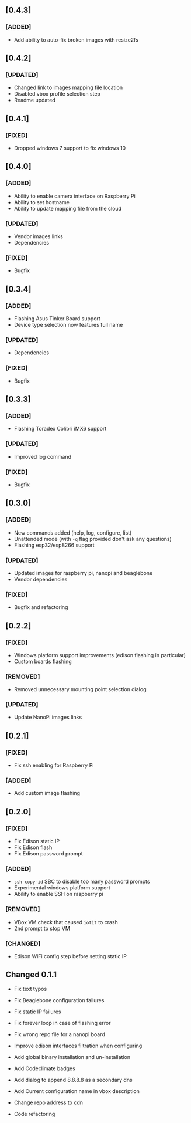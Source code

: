 ## [0.4.3]

### [ADDED]
- Add ability to auto-fix broken images with resize2fs

## [0.4.2]

### [UPDATED]
- Changed link to images mapping file location
- Disabled vbox profile selection step
- Readme updated

## [0.4.1]

### [FIXED]
- Dropped windows 7 support to fix windows 10

## [0.4.0]

### [ADDED]
- Ability to enable camera interface on Raspberry Pi
- Ability to set hostname
- Ability to update mapping file from the cloud

### [UPDATED]
- Vendor images links
- Dependencies

### [FIXED]
- Bugfix

## [0.3.4]

### [ADDED]
- Flashing Asus Tinker Board support
- Device type selection now features full name

### [UPDATED]
- Dependencies

### [FIXED]
- Bugfix

## [0.3.3]

### [ADDED]
- Flashing Toradex Colibri iMX6 support

### [UPDATED]
- Improved log command

### [FIXED]
- Bugfix


## [0.3.0]

### [ADDED]
- New commands added (help, log, configure, list)
- Unattended mode (with `-q` flag provided don't ask any questions)
- Flashing esp32/esp8266 support

### [UPDATED]
- Updated images for raspberry pi, nanopi and beaglebone
- Vendor dependencies

### [FIXED]
- Bugfix and refactoring


## [0.2.2]

### [FIXED]
- Windows platform support improvements (edison flashing in particular)
- Custom boards flashing

### [REMOVED]
- Removed unnecessary mounting point selection dialog

### [UPDATED]
- Update NanoPi images links


## [0.2.1]

### [FIXED]
- Fix ssh enabling for Raspberry Pi

### [ADDED]
- Add custom image flashing


## [0.2.0]

### [FIXED]
- Fix Edison static IP
- Fix Edison flash
- Fix Edison password prompt

### [ADDED]
- `ssh-copy-id` SBC to disable too many password prompts
- Experimental windows platform support
- Ability to enable SSH on raspberry pi

### [REMOVED]
- VBox VM check that caused `iotit` to crash
- 2nd prompt to stop VM

### [CHANGED]
- Edison WiFi config step before setting static IP


## Changed 0.1.1

- Fix text typos
- Fix Beaglebone configuration failures
- Fix static IP failures
- Fix forever loop in case of flashing error
- Fix wrong repo file for a nanopi board

- Improve edison interfaces filtration when configuring

- Add global binary installation and un-installation
- Add Codeclimate badges
- Add dialog to append 8.8.8.8 as a secondary dns
- Add Current configuration name in vbox description

- Change repo address to cdn
- Code refactoring
